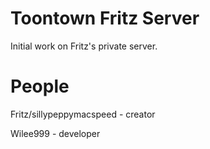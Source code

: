 Toontown Fritz Server
===================

Initial work on Fritz's private server.

People
======

Fritz/sillypeppymacspeed - creator

Wilee999 - developer
